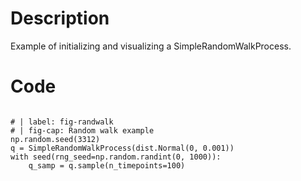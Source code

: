 # Description
Example of initializing and visualizing a SimpleRandomWalkProcess.

# Code
```

# | label: fig-randwalk
# | fig-cap: Random walk example
np.random.seed(3312)
q = SimpleRandomWalkProcess(dist.Normal(0, 0.001))
with seed(rng_seed=np.random.randint(0, 1000)):
    q_samp = q.sample(n_timepoints=100)


```
